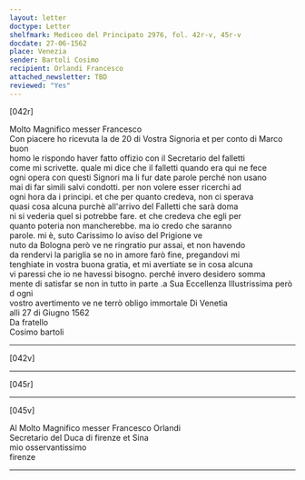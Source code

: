 ```yaml
---
layout: letter
doctype: Letter
shelfmark: Mediceo del Principato 2976, fol. 42r-v, 45r-v
docdate: 27-06-1562
place: Venezia
sender: Bartoli Cosimo
recipient: Orlandi Francesco
attached_newsletter: TBD
reviewed: "Yes"
---
```


[042r]  
  
  
Molto Magnifico messer Francesco   
Con piacere ho ricevuta la de 20 di Vostra Signoria et per conto di Marco buon  
homo le rispondo haver fatto offizio con il Secretario del falletti  
come mi scrivette. quale mi dice che il falletti quando era qui ne fece  
ogni opera con questi Signori ma li fur date parole perché non usano  
mai di far simili salvi condotti. per non volere esser ricerchi ad  
ogni hora da i principi. et che per quanto credeva, non ci sperava  
quasi cosa alcuna purchè all'arrivo del Falletti che sarà doma  
ni si vederia quel si potrebbe fare. et che credeva che egli per  
quanto poteria non mancherebbe. ma io credo che saranno  
parole. mi è, suto Carissimo lo aviso del Prigione ve  
nuto da Bologna però ve ne ringratio pur assai, et non havendo  
da rendervi la pariglia se no in amore farò fine, pregandovi mi  
tenghiate in vostra buona gratia, et mi avertiate se in cosa alcuna  
vi paressi che io ne havessi bisogno. perché invero desidero somma  
mente di satisfar se non in tutto in parte .a Sua Eccellenza Illustrissima però d ogni  
vostro avertimento ve ne terrò obligo immortale Di Venetia  
alli 27 di Giugno 1562  
Da fratello  
Cosimo bartoli  
  
---  

[042v]  
  
  
  
---  

[045r]  
  
  
  
---  

[045v]  
  
  
Al Molto Magnifico messer Francesco Orlandi  
Secretario del Duca di firenze et Sina  
mio osservantissimo  
firenze  
  
---  

